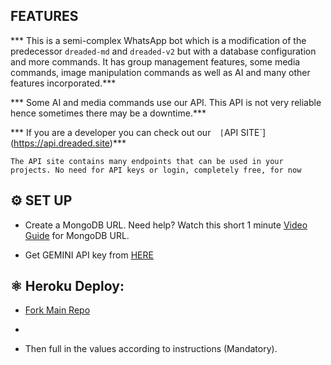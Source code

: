 ## FEATURES

*** This is a semi-complex WhatsApp bot which is a modification of the predecessor `dreaded-md` and `dreaded-v2` but with a database configuration and more commands. It has group management features, some media commands, image manipulation commands as well as AI and many other features incorporated.***


 *** Some AI and media commands use our API. This API is not very reliable hence sometimes there may be a downtime.***

*** If you are a developer you can check out our`  [`API SITE`](https://api.dreaded.site)***


 

 `The API site contains many endpoints that can be used in your projects. No need for API keys or login, completely free, for now`

## ⚙️ SET UP

- Create a MongoDB URL. Need help? Watch this short 1 minute [Video Guide](https://youtube.com/shorts/pIHvoXkwmq4?feature=share) for MongoDB URL.

- Get GEMINI API key from [HERE](https://aistudio.google.com/app/apikey)





## ⚛️ Heroku Deploy:
      
- [Fork Main Repo](https://github.com/FantoX/Atlas-MD/fork)

- 
- Then full in the values according to instructions (Mandatory).


